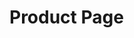 # Product Page
<!-- agent.ai chat widget begin -->
<script id="user-care-script" type="text/javascript" src="https://webclient.agent.ai/js/agentai.js">
</script>
<script>
AgentAI.initialize({
       'app_id': 'udvlVlwJLtdfGpuFvelhqw',
       'api_key': 'AHTN65UUJVE4Q0002UPWNPOZ262FC3DAWLS2KJH3XE',
       'allow_location': true,
       'api_domain': 'agent-demo01.agent.ai',
    });
}
AgentAI.tags('product_page');
</script>
<!-- agent.ai chat widget end -->
